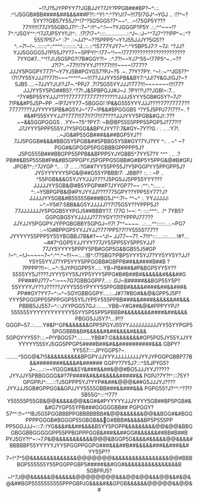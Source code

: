 <div align="center">
~!?J?5JYPPYY7?JGBJJY?7JY?PPGB###BP?~^:.:.          :^!J5GGB#BB####&##&&&###P?!::^Y!:^:^?Y!J!7~!!!75!7GJ^~YGJ
.. :!?^~?5YY??GB57Y55J?^!7^?5G5GG5?7^~~^..      .~!75GP5Y???77!!!!!!!77JY55GBGJ7!^::7~^:!!^~^:!~~?YJGGGP?P5Y
    .:.:^^~~~!?7^:^J5GY^^:^!7J7JP5YY!!J!^:.   .!7!7!7~^::::..............::^J~.:J~^^7J7^??!PP^~::^?555?P57~^
      :7^ .:~JJ?^~??5PPP5^~Y?J55JJJY?5G5??^..~7!~!~..::::::^::^^^^:::::::::.^J..::.::^!5777YJY7~^:^Y5BP5J7:?
      ~7J: ^?JJ?YJJ5GGGG5J?P55J?Y?7~~5PPY!^:!77~^!~~!777????????????????????7YYG#7...^^!?J!J5G5PG?!7B#GGY?!~
       .:^.7?!~~YJ7^55~!77P5^~..~??J?!7^..~77!!!?YYYJ???77!!!!!~~~~!777??JJJY5PGGPY777!^~Y7YJ5B#PGYG57?PJ~?5
           .~..7?Y?7PY.  ^~!.:~^^JG5??^  !7!!7Y55YJJJ??77!!~~~^^^^^~~!!!7?JJJYY55PB&&BY7:^JJ!7Y&GJ!GJ?~?5JB5
             ....~7JJY?J!J!?J7~.^PPJ7   .7!75G55YYJJJ?777!!!~~~~~~~!!!!77?JJJYY5Y5PG##B5?.^?7!:J&5PBPGJJ#J~J
                 .?PY!?!J??JGB!~:7...   ^7Y#BP55YYJJJ????7777777777???????JJJJ5YYY5GB#G5Y?~7J?7!P&&#P5J5P~PP
                 .~!P7JYY77~5BGGG!      !P&&G555YYYJJJ????77?77777??7777????JJYYYY5PB&#G5YJ~^77~!P&&#BPGGGB5
                 ^?Y5J5PPJ77!7??~.      ?#&#P555YYYJJ??777!!!77!!7!7!!!7????JJJYYY5PGB&#GJ!:.???~~&&5GGPGGG5
     .            .YY~~?5^?PY7:         ~B@BP5555PPP55PGP5J?77?!?J7JYYY5PPP555YJ?Y5PGG&&BPYJYY?7:7&#GY~7Y??G
:    .             ..     .:Y7!.     ..~JG&#P55GB###&&##BGP5YJ??7JJ5PGGB#&&&#BBG5Y5PGB&##5PBBG5Y5B#GY?7YJ?YY
^:.  .                          ~^   ~?PGG#&GPGGP5PGGBBBGPPPPP5J?J5PG555B###BBGPP55PPB&&BPPP5YJYGBB5^7YY57?Y
^^^  .                          ..   .?PB##&B5P555B#P#&#B5GPPGPYJ5PGPPG5GBB#G#BP5Y5PPG&@#B#GPJJPGB?^::^7JYGP
^..  .                       :7 .. ...:?G##&#55YY55PP55J?Y5PGGPYY5PPGPP5J?JY5YYYYYY5PG&@##G55YPBBB!7: .JBBP?
::.  :                       ~P ..  ^55PGB&&&G5YJYYJJJ?7??J5PG5JJ5PP55YYY???JJJJJYY5GB&@#B5YPGP##P7JYYGP7?~~
:^^:.^:....                  .. ^:.~Y5BPGPB&@#PYJYYJJ????775GPY??YPP55Y77?J?JJJJJYY5GB&#B55555B###BG5J^^:7!~
^^~^ :. YYJJJJJ:                ~^.~Y5#7:5BB&&G5YJJJJJ??7!75G5Y??YPPP5J?77JJJJJJJY5PGGB5YYPGJ5##BBBY?7. !77G
!~~: ^:            ::::^^^:.   .!^  7YB5?GGPGBG5YYJJJJJ?77!YGY?7!?YPPPJ777??JJYJJY5PGGPYJYPPGBGBBY5GPGJ~!!7!
7^^~~~~.   ..:....^^::::::..:.~PG7  :.~!G#BPPGP5YYJJYJJ?77?PP5?7!?Y5555?77??JYYYYY55PPP5Y55YBGBBJ7B&#?~~^J!~
JJ77~~7?.~7!!!^:::....:::......!#?...  ~##7^GGP5YJJYYY?77JY55PP55Y5PP5YJJ?77JY5YYYY5PPPY5PB#GGP5G&BGB55J5#GP
!~^:.~!J~~~~~7~^:^^:^~!!!~~:....!B^:!7?5BG?!PBP5YYY5YJ7?YY5YY5Y?JJ?Y5Y55YYJ7?YP5YYY5PPGGBB#GBPPB##&&####B##B
?7PPPP?!!~:..~^::5JYPGGPP5Y...:. YB~PB###&#P&BGP5YY5Y??5555YY5J????JYYY5YY55JYP5YYY5PPG#B#B##B#&&&&&&#&&&##G
PP###PJ7?7~^:~~~7G7GBBGGPP7...:: .GJ~B#####&&BGP55Y5P?55YYYYJY??J?????JYYY555YPYYY55PPGBBB#&&&&####&##&&###&
PP##GY?YY7~^:~^~5GYGBBGGPY:....:..J#77#BG#&&@&GPP5J5P?YYY5PGGGPP55PPPGGP55Y5JYP5Y555PPBB###&&####&&&&&&##&&&
PBBB5JJ557~^:::JYYPGG57GJ:.:......YBB~Y#G##&@&#PPPYYPJ?555555YYYYYYYYYYYY55YY5P55PP5PBBB#&&&&&&&&####&##&&&&
PBGG5JJ5Y7^...:P!?GGGP~57..:......Y#&P^GP&&&&&&&GPP5PGYJ55YYJJJJJJJJJJYY55YYPGP55PGGBBB&B#&&&&&#&##&&&&#&&&&
5GPGYYY55?:.:.~P!YBGG57^...:......YBB#7:G&&&&&&&&#GP5PG5JY55YJJYYYYYYY555YJ5GG5PPGP5####B##&#&&##########&&&
GBPY?YY557::::JPYGGP5?~. ........^5GG@&7!5&&&&&&&&&&BPGPYJJYYYJJJJJJJJJYYJYPGGPGBBP77B&&########&&&&#&######
GGPY?7Y5J7:::^55JPYG5?J~.....::~~YGGG#&&5Y&###&&##&@@#BG5JJJYYJ?????JYYJJY5PBBGGGG&#?7P####&#&&#&&&&&#####&&
PGPJ?7Y?!^:::75Y?GPGPPJ^:....::?J5GPPP5YJ?YYP#&##&@@@&##G5JJJYJ????JYYJJJ5GB#GPPGG&&GPJJYY5555GBB###&&###&&&
PGPG55?J?^^:^?7!?5B55G^:::^!77?Y55555P55GB&@@&&&&&@@&&G#&#PYYYYYJJJYYYY5GB##BP5PGB#&&#G7YGP55YPB###GGGGGBB##
PGPGGY?57^^:!!~^^!BJ5G5PGGBBBPPGBBBBBBB#&@@&&&&&&&@@&&BGG#&#BGGPPPPGGGB#BGGGP55GBGB&&&#5G#BBB#&&&&&BP5P555PP
PP5GGJJJ~:::7::!YG&&&#&&##&&&&B5YY5PGPP&&&&&&&&&@@&@@&BBGGBGGBBGGGGGPP55PPBGPPPGGB&###&&##GG#&&&&&&##BB#B##B
PYJ5GY?!^~:~7.P&@&&&&&&&&&&&@@@&BGGP5G&&&&#&&&&&@@&&&&#BBBBBP55YYYYYJYY5PGGPPGGPG###&&&##B##&&&&&###&&###&&#
YY55P??7~!^7^5@&&&&&&&&&&&&&&@@@@@@@&&&&&&&&&&&&&&&&&@@#BBBBGP555555Y55PGGPPGBP5#####&&#GG#&&&&&&&&&&&&&&&&B
5GBPPJ5?~!^7J@@&&&&&&@&&&&&&@@@@@@@@&&&@@&@@&&&@@&&#&@&@&##BGP5555555555PPPGBPJG&&&&#&&GPGB&&&&&&@@@@@&&@@&#
</div>
